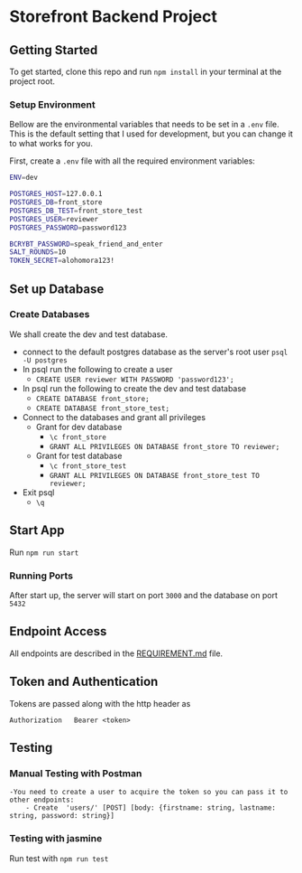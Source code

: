 # Storefront Backend Project

## Getting Started

To get started, clone this repo and run `npm install` in your terminal at the project root.

### Setup Environment
Bellow are the environmental variables that needs to be set in a `.env` file. This is the default setting that I used for development, but you can change it to what works for you.

First, create a `.env` file with all the required environment variables:
```bash
ENV=dev

POSTGRES_HOST=127.0.0.1
POSTGRES_DB=front_store
POSTGRES_DB_TEST=front_store_test
POSTGRES_USER=reviewer
POSTGRES_PASSWORD=password123

BCRYBT_PASSWORD=speak_friend_and_enter
SALT_ROUNDS=10
TOKEN_SECRET=alohomora123!
```

## Set up Database
### Create Databases
We shall create the dev and test database.
- connect to the default postgres database as the server's root user `psql -U postgres`
- In psql run the following to create a user 
    - `CREATE USER reviewer WITH PASSWORD 'password123';`
- In psql run the following to create the dev and test database
    - `CREATE DATABASE front_store;`
    - `CREATE DATABASE front_store_test;`
- Connect to the databases and grant all privileges
    - Grant for dev database
        - `\c front_store`
        - `GRANT ALL PRIVILEGES ON DATABASE front_store TO reviewer;`
    - Grant for test database
        - `\c front_store_test`
        - `GRANT ALL PRIVILEGES ON DATABASE front_store_test TO reviewer;`
- Exit psql
    - `\q`


## Start App
Run `npm run start`

### Running Ports 
After start up, the server will start on port `3000` and the database on port `5432`

## Endpoint Access
All endpoints are described in the [REQUIREMENT.md](REQUIREMENTS.md) file. 

## Token and Authentication
Tokens are passed along with the http header as 
```
Authorization   Bearer <token>
```

## Testing

### Manual Testing with Postman
    -You need to create a user to acquire the token so you can pass it to other endpoints:
        - Create  'users/' [POST] [body: {firstname: string, lastname: string, password: string}]

### Testing with jasmine
Run test with `npm run test`
